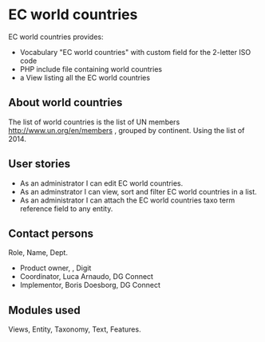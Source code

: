 EC world countries
============

EC world countries provides:
 - Vocabulary "EC world countries" with custom field for the 2-letter ISO code
 - PHP include file containing world countries
 - a View listing all the EC world countries

About world countries
---------------------
The list of world countries is the list of UN members http://www.un.org/en/members , grouped by continent. Using the list of 2014.

User stories
------------
- As an administrator I can edit EC world countries.
- As an adminstrator I can view, sort and filter EC world countries in a list.
- As an administrator I can attach the EC world countries taxo term reference field to any entity.

Contact persons
---------------
Role, Name, Dept.
- Product owner, , Digit
- Coordinator, Luca Arnaudo, DG Connect
- Implementor, Boris Doesborg, DG Connect

Modules used
-------------------
Views, Entity, Taxonomy, Text, Features.
